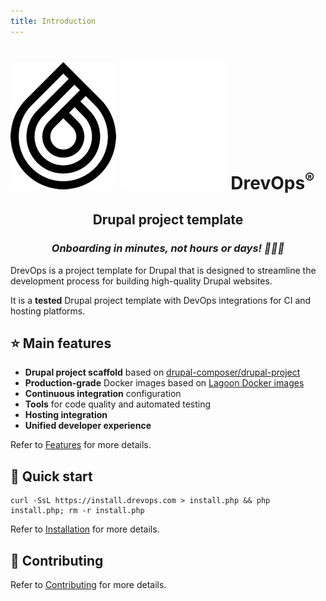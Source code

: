 ```yaml
---
title: Introduction
---
```


<h1 class="hero-title">
  <img src="assets/logo-black.png#only-light" alt="DrevOps Logo" />
  <img src="assets/logo-white.png#only-dark" alt="DrevOps Logo" />
  <span>DrevOps<sup>&reg;</sup></span>
</h1>

<h2 align="center">Drupal project template</h2>
<h3 align="center"><em>Onboarding in minutes, not hours or days! 🚀🚀🚀</em></h3>

DrevOps is a project template for Drupal that is designed to streamline
the development process for building high-quality Drupal websites.

It is a **tested** Drupal project template with DevOps integrations for CI and
hosting platforms.

## ⭐️ Main features

- **Drupal project scaffold** based
  on [drupal-composer/drupal-project](https://github.com/drupal-composer/drupal-project)
- **Production-grade** Docker images based
  on [Lagoon Docker images](https://github.com/uselagoon/lagoon-images)
- **Continuous integration** configuration
- **Tools** for code quality and automated testing
- **Hosting integration**
- **Unified developer experience**

Refer to [Features](introduction/features.md) for more details.

## 🚀 Quick start

    curl -SsL https://install.drevops.com > install.php && php install.php; rm -r install.php

Refer to [Installation](introduction/installation.md) for more details.

## 🙌 Contributing

Refer to [Contributing](introduction/contributing.md) for more details.
